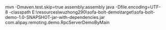 mvn -Dmaven.test.skip=true  assembly:assembly
java -Dfile.encoding=UTF-8 -classpath E:\resources\wuzhong290\sofa-bolt-demo\target\sofa-bolt-demo-1.0-SNAPSHOT-jar-with-dependencies.jar com.alipay.remoting.demo.RpcServerDemoByMain